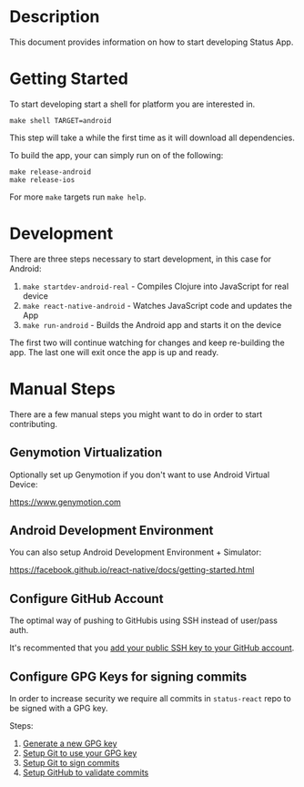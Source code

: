 # Description

This document provides information on how to start developing Status App.

# Getting Started

To start developing start a shell for platform you are interested in.
```
make shell TARGET=android
```
This step will take a while the first time as it will download all dependencies.

To build the app, your can simply run on of the following:
```
make release-android
make release-ios
```
For more `make` targets run `make help`.

# Development

There are three steps necessary to start development, in this case for Android:

1. `make startdev-android-real` - Compiles Clojure into JavaScript for real device
2. `make react-native-android` - Watches JavaScript code and updates the App
3. `make run-android` - Builds the Android app and starts it on the device

The first two will continue watching for changes and keep re-building the app.
The last one will exit once the app is up and ready.

# Manual Steps

There are a few manual steps you might want to do in order to start contributing.

## Genymotion Virtualization

Optionally set up Genymotion if you don't want to use Android Virtual Device:

https://www.genymotion.com

## Android Development Environment

You can also setup Android Development Environment + Simulator:

https://facebook.github.io/react-native/docs/getting-started.html

## Configure GitHub Account

The optimal way of pushing to GitHubis using SSH instead of user/pass auth.

It's recommented that you [add your public SSH key to your GitHub account](https://help.github.com/en/github/authenticating-to-github/adding-a-new-ssh-key-to-your-github-account).

## Configure GPG Keys for signing commits

In order to increase security we require all commits in `status-react` repo to be signed with a GPG key.

Steps:
1. [Generate a new GPG key](https://help.github.com/en/github/authenticating-to-github/generating-a-new-gpg-key)
2. [Setup Git to use your GPG key](https://help.github.com/en/github/authenticating-to-github/telling-git-about-your-signing-key)
3. [Setup Git to sign commits](https://help.github.com/en/github/authenticating-to-github/signing-commits)
4. [Setup GitHub to validate commits](https://help.github.com/en/github/authenticating-to-github/adding-a-new-gpg-key-to-your-github-account)
